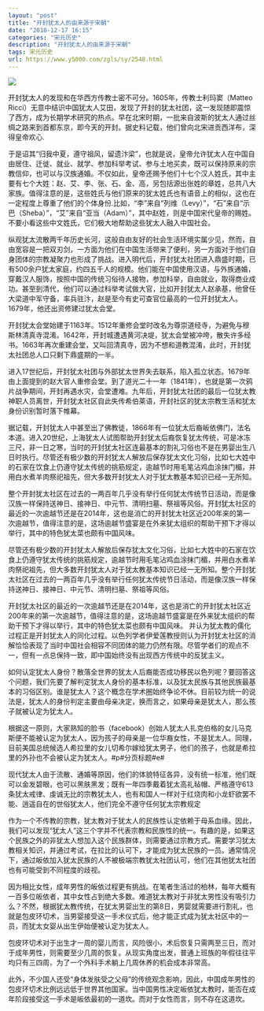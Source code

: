 ```yaml
---
layout: "post"
title: "开封犹太人的由来源于宋朝"
date: "2018-12-17 16:15"
categories: "宋元历史"
description: "开封犹太人的由来源于宋朝"
tags: 宋元历史
url: https://www.y5000.com/zgls/sy/2548.html
---
```






[![](https://img.y5000.com/uploads/allimg/160503/4-160503144220L5.jpg)](https://www.y5000.com)

开封犹太人的发现和在华西方传教士密不可分。1605年，传教士利玛窦（Matteo
Ricci）无意中结识中国犹太人艾田，发现了开封的犹太社团，这一发现随即震惊了西方，成为长期学术研究的热点。早在北宋时期，一批来自波斯的犹太人通过丝绸之路来到首都东京，即今天的开封。据史料记载，他们曾向北宋进贡西洋布，深得皇帝欢心.

于是诏其“归我中夏，遵守祖风，留遗汴梁”，也就是说，皇帝允许犹太人在中国自由居住、迁徙、就业、就学、参加科举考试、参与土地买卖，既可以保持原来的宗教信仰，也可以与汉族通婚。不仅如此，皇帝还赐予他们十七个汉人姓氏，其中主要有七个大姓：赵、艾、李、张、石、金、高，另包括源出张姓的章姓，总共八大家族。值得注意的是，这些姓氏与他们原来的犹太姓氏也有语音上的相似，这也在一定程度上尊重了他们的个体身份.比如，“李”来自“列维（Levy）”，“石”来自“示巴（Sheba）”，“艾”来自“亚当（Adam）”，其中赵姓，则是中国宋代皇帝的赐姓。不要小看这些中文姓氏，它们极大地帮助这些犹太人融入中国社会。

纵观犹太流散两千年历史长河，这般自由友好的社会生活环境实属少见，然而，自由宽容是一把双刃剑，一方面为他们在中国生活带来了便利，另一方面对于他们自身团体的宗教凝聚力也形成了挑战。进入明代后，开封犹太社团进入鼎盛时期，已有500余户犹太家庭，约四五千人的规模。他们能在中国使用汉语，与外族通婚，穿戴汉人服饰，按照中国的传统习俗待人接物，参加科举，自由就业，取得商业成功。甚至到清代，他们可以通过科举考试做大官，比如开封犹太人赵承基，他曾任大梁道中军守备，率兵驻汴，赵是至今有史可查官位最高的一位开封犹太人。1679年，他还出资修建过犹太会堂。

开封犹太会堂始建于1163年。1512年重修会堂时改名为尊崇道经寺，为避免与穆斯林清真寺混淆。1642年，开封城遭遇黄河决堤，犹太会堂被冲垮，散失许多经书。1663年再次重建会堂，又叫回清真寺，因为不想和道教混淆，此时，开封犹太社团总人口只剩下鼎盛期的一半。

进入17世纪后，开封犹太社团与外部犹太世界失去联系，陷入孤立状态。1679年由上面提到的赵大官人重修会堂。到了道光二十一年（1841年），也就是第一次鸦片战争期间，开封再遇水灾，会堂遭难。九年后，开封犹太社团的最后一位犹太教神职人员离世，开封犹太社区自此失传希伯莱语，开封社区的犹太宗教生活和犹太身份识别暂时落下帷幕。

据记载，开封犹太人中甚至出了佛教徒，1866年有一位犹太后裔皈依佛门，法名本道。进入20世纪，上海犹太人试图帮助开封犹太后裔恢复犹太传统，可是冰冻三尺，非一日之寒，当时的开封犹太社区连最基本的割礼习俗也不是在男婴出生八日时执行。尽管还有极少数的开封犹太人解放后保存犹太文化习俗，比如七大姓中的石家在饮食上仍遵守犹太传统的挑筋规定，逾越节时用毛笔沾鸡血涂抹门楣，并用白水煮羊肉祭祀祖先，但大多数开封犹太人对于犹太教基本知识已经一无所知。

整个开封犹太社区在过去的一两百年几乎没有举行任何犹太传统节日活动，而是像汉族一样保持送神日、接神日、中元节、清明扫墓、祭祖等风俗。开封犹太社区的最近的一次逾越节还是在2014年，这也是消亡的开封犹太社区近200年来的第一次逾越节，值得注意的是，这场逾越节盛宴是在外来犹太组织的帮助干预下才得以举行，其中的特色犹太菜也颇有中国风味。

尽管还有极少数的开封犹太人解放后保存犹太文化习俗，比如七大姓中的石家在饮食上仍遵守犹太传统的挑筋规定，逾越节时用毛笔沾鸡血涂抹门楣，并用白水煮羊肉祭祀祖先，但大多数开封犹太人对于犹太教基本知识已经一无所知。整个开封犹太社区在过去的一两百年几乎没有举行任何犹太传统节日活动，而是像汉族一样保持送神日、接神日、中元节、清明扫墓、祭祖等风俗。

开封犹太社区的最近的一次逾越节还是在2014年，这也是消亡的开封犹太社区近200年来的第一次逾越节，值得注意的是，这场逾越节盛宴是在外来犹太组织的帮助干预下才得以举行，其中的特色犹太菜也颇有中国风味。
并认为犹太教的儒化过程正是开封犹太人的同化过程。以色列学者伊爱莲教授则认为开封犹太社区的消解恰恰表现了当时中国社会相容不同团体的能力仍然有限。尽管学者们的观点不一，但有一点总保持一致，即中国始终没有出现西方传统中的反犹主义。

如何认定犹太人身份？散落全世界的犹太人后裔能否成功移民以色列呢？要回答这个问题，我们先要了解判定犹太人身份的基本标准，以及犹太民族与其他民族最基本的习俗区别。谁是犹太人？这个概念在学术圈始终争论不休。目前较为统一的说法是，犹太人的身份判定主要由母亲决定，换而言之，如果母亲是犹太人，那么孩子就被认定为犹太人。

根据这一原则，大家熟知的脸书（facebook）创始人犹太人扎克伯格的女儿马克斯便不能被认定为犹太人，因为孩子的母亲是一位华裔女性，不是犹太人。同理，目前美国总统候选人希拉里的女儿切希尔嫁给犹太男子，他们的孩子，也就是希拉里的外孙也不会被认定为犹太人。#p#分页标题#e#

现代犹太人由于流散、通婚等原因，他们的体貌特征各异，没有统一标准，他们既可以金发碧眼，也可以黑肤黑发；既有一年四季戴着犹太高礼毡帽、严格遵守613条犹太戒律、虔诚无比的宗教犹太人，也有和国人一样对于红烧肉和小龙虾欲罢不能、逍遥自在的世俗犹太人，他们完全不遵守任何犹太宗教规定

作为一个不传教的宗教，犹太教对于犹太人的民族性认定依赖于母系血缘。因此，我们可以发现“犹太人”这三个字并不代表宗教和民族性的统一。有趣的是，如果这个民族之外的非犹太人想加入这个民族群体，则需要通过宗教方式。需要学习犹太教相关知识，并通过考试，在拉比的认可下，才能成为犹太民族的一员。通常情况下，通过皈依加入犹太民族的人不被极端宗教犹太社团认可，他们在其他犹太社团也有可能受到不同程度的歧视。

因为相比女性，成年男性的皈依过程更有挑战。在笔者生活过的柏林，每年大概有一百多位皈依者，其中女性占到绝大多数。难道犹太教对于非犹太男性没有吸引力么？不然，根据犹太教传统，在犹太男婴出生的第8日，男婴就需要进行割礼，也就是包皮环切术，当男婴接受这一手术仪式后，他才能正式成为犹太社区中的一员，而犹太女婴从出生伊始便被认定为犹太人。

包皮环切术对于出生才一周的婴儿而言，风险很小，术后恢复只需两至三日，而对于成年男性，则需要至少几周的恢复。从现实角度出发，普通上班族的年假往往平均只有三四周，为了一个外科手术躺上几周休养的机会成本非常高。

此外，不少国人还受“身体发肤受之父母”的传统观念影响，因此，中国成年男性的包皮环切术比例远远低于世界其他国家。当中国男性决定皈依犹太教时，能否在成年阶段接受这一手术是皈依最初的一道坎。而对于女性而言，则不存在这道坎。
